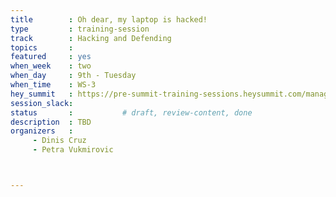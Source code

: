 ```yaml
---
title        : Oh dear, my laptop is hacked!
type         : training-session
track        : Hacking and Defending
topics       :
featured     : yes
when_week    : two
when_day     : 9th - Tuesday
when_time    : WS-3
hey_summit   : https://pre-summit-training-sessions.heysummit.com/manage/content/talks/
session_slack:
status       :           # draft, review-content, done
description  : TBD
organizers   : 
     - Dinis Cruz 
     - Petra Vukmirovic



---
```


